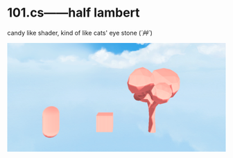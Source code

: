 # 101.cs——half lambert

candy like shader, kind of like cats' eye stone (*´艸`*)

![png](https://raw.githubusercontent.com/chenwanwan13/ShaderLabNote/master/Day01/101-hLambert/101.png)
